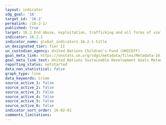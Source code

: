 ```yaml
---
layout: indicator
sdg_goal: '16'
target_id: '16.2'
permalink: /16-2-1/
published: true
target: 16.2 End abuse, exploitation, trafficking and all forms of violence against and torture of children
indicator: 16.2.1
indicator_name: global_indicators.16-2-1-title
un_designated_tier: Tier II
un_custodian_agency: United Nations Children's Fund (UNICEFF)
goal_meta_link: https://unstats.un.org/sdgs/metadata/files/Metadata-16-02-01.pdf
goal_meta_link_text: United Nations Sustainable Development Goals Metadata (PDF 209 KB)
reporting_status: notstarted
data_non_statistical: false
graph_type: line
data_keywords: Crime
source_active_1: false
source_active_2: false
source_active_3: false
source_active_4: false
source_active_5: false
source_active_6: false
indicator_sort_order: 16-02-01
comments_limitations: 
---
```

